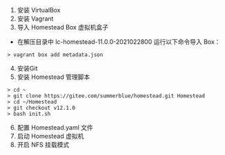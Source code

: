 1. 安装 VirtualBox 
2. 安装 Vagrant 
3. 导入 Homestead Box 虚拟机盒子 
- 在解压目录中 lc-homestead-11.0.0-2021022800 运行以下命令导入 Box：
```
> vagrant box add metadata.json
```
4. 安装Git 
5. 安装 Homestead 管理脚本
```
> cd ~
> git clone https://gitee.com/summerblue/homestead.git Homestead
> cd ~/Homestead
> git checkout v12.1.0
> bash init.sh
```
6. 配置 Homestead.yaml 文件
7. 启动 Homestead 虚拟机
8. 开启 NFS 挂载模式